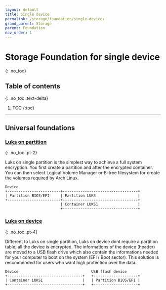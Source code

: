 ```yaml
---
layout: default
title: Single device
permalink: /storage/foundation/single-device/
grand_parent: Storage
parent: Foundation
nav_order: 1
---
```


# Storage Foundation for single device
{: .no_toc}

## Table of contents
{: .no_toc .text-delta}

1. TOC
{:toc}

---

## Universal foundations

### [Luks on partition](/Andromeda/storage/foundation/)
{: .no_toc .pt-2}

Luks on single partition is the simplest way to achieve a full system encryption. You first create a partition and after the encrypted container. You can then select Logical Volume Manager or B-tree filesystem for create the volumes required by Arch Linux.

```
Device
+------------------------+----------------------------------+
| Partition BIOS/EFI     | Partition LUKS                   |
+------------------------+----------------------------------+
                         | Container LUKS1                  |
                         +----------------------------------+
```

### [Luks on device](/Andromeda/storage/foundation/)
{: .no_toc .pt-4}

Different to Luks on single partition, Luks on device dont require a partition table, all the device is encrypted. The informations of the device (header) are moved to a USB flash drive which also contain the informations needed for your computer to boot on the system (EFI / Boot sector). This solution is recommended for users who want high protection over the data.

```
Device                                 USB flash device
+----------------------------------+   +--------------------+
| Container LUKS1                  |   | Partition BIOS/EFI |
+----------------------------------+   +--------------------+
```
